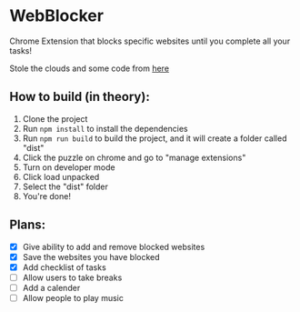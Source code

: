 # WebBlocker
Chrome Extension that blocks specific websites until you complete all your tasks!

Stole the clouds and some code from [here](https://www.youtube.com/watch?v=dIrXIJ781DQ)

## How to build (in theory):
1. Clone the project
2. Run `npm install` to install the dependencies
3. Run `npm run build` to build the project, and it will create a folder called "dist"
4. Click the puzzle on chrome and go to "manage extensions"
5. Turn on developer mode
6. Click load unpacked
7. Select the "dist" folder
8. You're done!

## Plans:
- [x] Give ability to add and remove blocked websites
- [x] Save the websites you have blocked
- [x] Add checklist of tasks
- [ ] Allow users to take breaks
- [ ] Add a calender
- [ ] Allow people to play music
